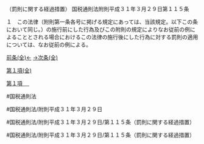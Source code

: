 （罰則に関する経過措置）
国税通則法附則平成３１年３月２９日第１１５条

１　この法律（附則第一条各号に掲げる規定にあっては、当該規定。以下この条において同じ。）の施行前にした行為及びこの附則の規定によりなお従前の例によることとされる場合におけるこの法律の施行後にした行為に対する罰則の適用については、なお従前の例による。

[前条(全)←](国税通則法＿＿＿＿附則平成３１年３月２９日第２７条_.md)    [→次条(全)](国税通則法＿＿＿＿附則平成３１年３月２９日第１１６条_.md)

[第１項(全)](国税通則法＿＿＿＿附則平成３１年３月２９日第１１５条第１項_.md)  

[第１項 　 ](国税通則法＿＿＿＿附則平成３１年３月２９日第１１５条第１項.md)  

#国税通則法

#国税通則法/附則平成３１年３月２９日

#国税通則法/附則平成３１年３月２９日/第１１５条（罰則に関する経過措置）

#国税通則法/附則平成３１年３月２９日/第１１５条（罰則に関する経過措置）

